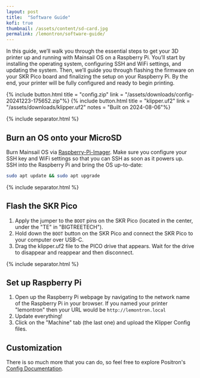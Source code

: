 ```yaml
---
layout: post
title:  "Software Guide"
kofi: true
thumbnail: /assets/content/sd-card.jpg
permalink: /lemontron/software-guide/
---
```


In this guide, we’ll walk you through the essential steps to get your 3D printer up and running with Mainsail OS on a
Raspberry Pi. You’ll start by installing the operating system, configuring SSH and WiFi settings, and updating the
system. Then, we’ll guide you through flashing the firmware on your SKR Pico board and finalizing the setup on your
Raspberry Pi. By the end, your printer will be fully configured and ready to begin printing.

<div class="btn-wrapper">
{% include button.html
title = "config.zip"
link = "/assets/downloads/config-20241223-175652.zip"%}
{% include button.html
title = "klipper.uf2"
link = "/assets/downloads/klipper.uf2"
notes = "Built on 2024-08-06"%}
</div>

{% include separator.html %}

## Burn an OS onto your MicroSD

Burn Mainsail OS via [Raspberry-Pi-Imager](https://www.raspberrypi.com/software/). Make sure you configure your SSH key
and WiFi settings so that you can SSH as soon as it powers up.
SSH into the Raspberry Pi and bring the OS up-to-date:

```bash
sudo apt update && sudo apt upgrade
```

{% include separator.html %}

## Flash the SKR Pico

1. Apply the jumper to the `BOOT` pins on the SKR Pico (located in the center, under the "TE" in "BIGTREETECH").
2. Hold down the `BOOT` button on the SKR Pico and connect the SKR Pico to your computer over USB-C.
3. Drag the klipper.uf2 file to the PICO drive that appears. Wait for the drive to disappear and reappear and then disconnect.

{% include separator.html %}

## Set up Raspberry Pi

1. Open up the Raspberry Pi webpage by navigating to the network name of the Raspberry Pi in your browser. If you named
   your printer "lemontron" then your URL would be `http://lemontron.local`
2. Update everything!
3. Click on the "Machine" tab (the last one) and upload the Klipper Config files.

## Customization

There is so much more that you can do, so feel free to explore
Positron's [Config Documentation](https://github.com/Positron3D/PositronConfig/blob/main/README.md).